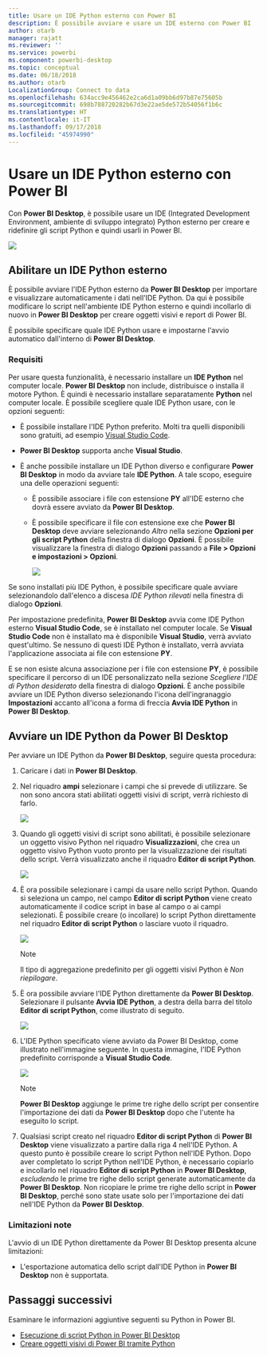 ```yaml
---
title: Usare un IDE Python esterno con Power BI
description: È possibile avviare e usare un IDE esterno con Power BI
author: otarb
manager: rajatt
ms.reviewer: ''
ms.service: powerbi
ms.component: powerbi-desktop
ms.topic: conceptual
ms.date: 06/18/2018
ms.author: otarb
LocalizationGroup: Connect to data
ms.openlocfilehash: 634acc9e456462e2ca6d1a09bb6d97b87e75605b
ms.sourcegitcommit: 698b788720282b67d3e22ae5de572b54056f1b6c
ms.translationtype: HT
ms.contentlocale: it-IT
ms.lasthandoff: 09/17/2018
ms.locfileid: "45974990"
---
```

# <a name="use-an-external-python-ide-with-power-bi"></a>Usare un IDE Python esterno con Power BI
Con **Power BI Desktop**, è possibile usare un IDE (Integrated Development Environment, ambiente di sviluppo integrato) Python esterno per creare e ridefinire gli script Python e quindi usarli in Power BI.

![](media/desktop-python-ide/python-ide-1.png)

## <a name="enable-an-external-python-ide"></a>Abilitare un IDE Python esterno
È possibile avviare l'IDE Python esterno da **Power BI Desktop** per importare e visualizzare automaticamente i dati nell'IDE Python. Da qui è possibile modificare lo script nell'ambiente IDE Python esterno e quindi incollarlo di nuovo in **Power BI Desktop** per creare oggetti visivi e report di Power BI.

È possibile specificare quale IDE Python usare e impostarne l'avvio automatico dall'interno di **Power BI Desktop**.

### <a name="requirements"></a>Requisiti
Per usare questa funzionalità, è necessario installare un **IDE Python** nel computer locale. **Power BI Desktop** non include, distribuisce o installa il motore Python. È quindi è necessario installare separatamente **Python** nel computer locale. È possibile scegliere quale IDE Python usare, con le opzioni seguenti:

* È possibile installare l'IDE Python preferito. Molti tra quelli disponibili sono gratuiti, ad esempio [Visual Studio Code](https://code.visualstudio.com/download/).
* **Power BI Desktop** supporta anche **Visual Studio**.
* È anche possibile installare un IDE Python diverso e configurare **Power BI Desktop** in modo da avviare tale **IDE Python**. A tale scopo, eseguire una delle operazioni seguenti:
  
  * È possibile associare i file con estensione **PY** all'IDE esterno che dovrà essere avviato da **Power BI Desktop**.
  * È possibile specificare il file con estensione exe che **Power BI Desktop** deve avviare selezionando *Altro* nella sezione **Opzioni per gli script Python** della finestra di dialogo **Opzioni**. È possibile visualizzare la finestra di dialogo **Opzioni** passando a **File > Opzioni e impostazioni > Opzioni**.
    
    ![](media/desktop-python-ide/python-ide-2.png)

Se sono installati più IDE Python, è possibile specificare quale avviare selezionandolo dall'elenco a discesa *IDE Python rilevati* nella finestra di dialogo **Opzioni**.

Per impostazione predefinita, **Power BI Desktop** avvia come IDE Python esterno **Visual Studio Code**, se è installato nel computer locale. Se **Visual Studio Code** non è installato ma è disponibile **Visual Studio**, verrà avviato quest'ultimo. Se nessuno di questi IDE Python è installato, verrà avviata l'applicazione associata ai file con estensione **PY**.

E se non esiste alcuna associazione per i file con estensione **PY**, è possibile specificare il percorso di un IDE personalizzato nella sezione *Scegliere l'IDE di Python desiderato* della finestra di dialogo **Opzioni**. È anche possibile avviare un IDE Python diverso selezionando l'icona dell'ingranaggio **Impostazioni** accanto all'icona a forma di freccia **Avvia IDE Python** in **Power BI Desktop**.

## <a name="launch-a-python-ide-from-power-bi-desktop"></a>Avviare un IDE Python da Power BI Desktop
Per avviare un IDE Python da **Power BI Desktop**, seguire questa procedura:

1. Caricare i dati in **Power BI Desktop**.
2. Nel riquadro **ampi** selezionare i campi che si prevede di utilizzare. Se non sono ancora stati abilitati oggetti visivi di script, verrà richiesto di farlo.
   
   ![](media/desktop-python-ide/python-ide-3.png)
3. Quando gli oggetti visivi di script sono abilitati, è possibile selezionare un oggetto visivo Python nel riquadro **Visualizzazioni**, che crea un oggetto visivo Python vuoto pronto per la visualizzazione dei risultati dello script. Verrà visualizzato anche il riquadro **Editor di script Python**.
   
   ![](media/desktop-python-ide/python-ide-4.png)
4. È ora possibile selezionare i campi da usare nello script Python. Quando si seleziona un campo, nel campo **Editor di script Python** viene creato automaticamente il codice script in base al campo o ai campi selezionati. È possibile creare (o incollare) lo script Python direttamente nel riquadro **Editor di script Python** o lasciare vuoto il riquadro.
   
   ![](media/desktop-python-ide/python-ide-5.png)
   
   > [!NOTE]
   > Il tipo di aggregazione predefinito per gli oggetti visivi Python è *Non riepilogare*.
   > 
   > 
5. È ora possibile avviare l'IDE Python direttamente da **Power BI Desktop**. Selezionare il pulsante **Avvia IDE Python**, a destra della barra del titolo **Editor di script Python**, come illustrato di seguito.
   
   ![](media/desktop-python-ide/python-ide-6.png)
6. L'IDE Python specificato viene avviato da Power BI Desktop, come illustrato nell'immagine seguente. In questa immagine, l'IDE Python predefinito corrisponde a **Visual Studio Code**.
   
   ![](media/desktop-python-ide/python-ide-7.png)
   
   > [!NOTE]
   > **Power BI Desktop** aggiunge le prime tre righe dello script per consentire l'importazione dei dati da **Power BI Desktop** dopo che l'utente ha eseguito lo script.
   > 
   > 
7. Qualsiasi script creato nel riquadro **Editor di script Python** di **Power BI Desktop** viene visualizzato a partire dalla riga 4 nell'IDE Python. A questo punto è possibile creare lo script Python nell'IDE Python. Dopo aver completato lo script Python nell'IDE Python, è necessario copiarlo e incollarlo nel riquadro **Editor di script Python** in **Power BI Desktop**, *escludendo* le prime tre righe dello script generate automaticamente da **Power BI Desktop**. Non ricopiare le prime tre righe dello script in **Power BI Desktop**, perché sono state usate solo per l'importazione dei dati nell'IDE Python da **Power BI Desktop**.

### <a name="known-limitations"></a>Limitazioni note
L'avvio di un IDE Python direttamente da Power BI Desktop presenta alcune limitazioni:

* L'esportazione automatica dello script dall'IDE Python in **Power BI Desktop** non è supportata.

## <a name="next-steps"></a>Passaggi successivi
Esaminare le informazioni aggiuntive seguenti su Python in Power BI.

* [Esecuzione di script Python in Power BI Desktop](desktop-python-scripts.md)
* [Creare oggetti visivi di Power BI tramite Python](desktop-python-visuals.md)

